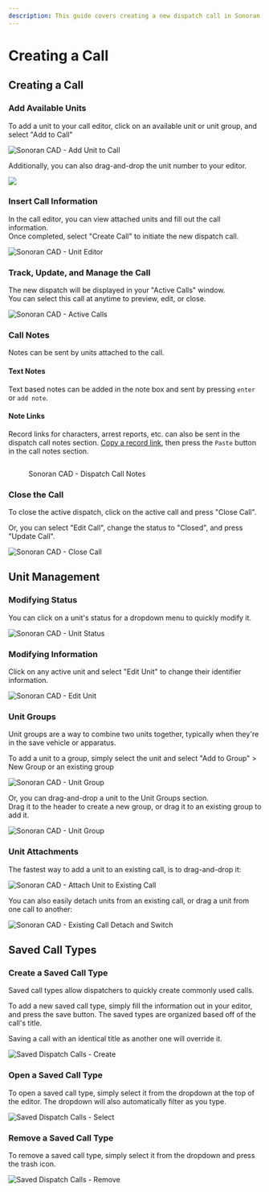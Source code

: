```yaml
---
description: This guide covers creating a new dispatch call in Sonoran CAD.
---
```


# Creating a Call

## Creating a Call

### Add Available Units

To add a unit to your call editor, click on an available unit or unit group, and select "Add to Call"

![Sonoran CAD - Add Unit to Call](<../../.gitbook/assets/image (134).png>)

Additionally, you can also drag-and-drop the unit number to your editor.

![](../../.gitbook/assets/d6a328885d0e30fa5e37e3583e3689af.gif)

### Insert Call Information

In the call editor, you can view attached units and fill out the call information.\
Once completed, select "Create Call" to initiate the new dispatch call.

![Sonoran CAD - Unit Editor](<../../.gitbook/assets/image (264).png>)

### Track, Update, and Manage the Call

The new dispatch will be displayed in your "Active Calls" window.\
You can select this call at anytime to preview, edit, or close.

![Sonoran CAD - Active Calls](<../../.gitbook/assets/image (196).png>)

### Call Notes

Notes can be sent by units attached to the call.

#### Text Notes

Text based notes can be added in the note box and sent by pressing `enter` or `add note`.

#### Note Links

Record links for characters, arrest reports, etc. can also be sent in the dispatch call notes section. [Copy a record link](../records-management/searching-for-records.md#copy-record-links), then press the `Paste` button in the call notes section.

<figure><img src="../../.gitbook/assets/image (7) (2).png" alt=""><figcaption><p>Sonoran CAD - Dispatch Call Notes</p></figcaption></figure>

### Close the Call

To close the active dispatch, click on the active call and press "Close Call".

Or, you can select "Edit Call", change the status to "Closed", and press "Update Call".

![Sonoran CAD - Close Call](<../../.gitbook/assets/image (261).png>)

## Unit Management

### Modifying Status

You can click on a unit's status for a dropdown menu to quickly modify it.

![Sonoran CAD - Unit Status](<../../.gitbook/assets/image (156).png>)

### Modifying Information

Click on any active unit and select "Edit Unit" to change their identifier information.

![Sonoran CAD - Edit Unit](<../../.gitbook/assets/image (265).png>)

### Unit Groups

Unit groups are a way to combine two units together, typically when they're in the save vehicle or apparatus.

To add a unit to a group, simply select the unit and select "Add to Group" > New Group or an existing group

![Sonoran CAD - Unit Group](<../../.gitbook/assets/image (150).png>)

Or, you can drag-and-drop a unit to the Unit Groups section.\
Drag it to the header to create a new group, or drag it to an existing group to add it.

![Sonoran CAD - Unit Group](../../.gitbook/assets/3aa5a1745988325dd443220e1f3586b1.gif)

### Unit Attachments

The fastest way to add a unit to an existing call, is to drag-and-drop it:

![Sonoran CAD - Attach Unit to Existing Call](../../.gitbook/assets/e168e0fb6bc579ec8c9839a2e741f872.gif)

You can also easily detach units from an existing call, or drag a unit from one call to another:

![Sonoran CAD - Existing Call Detach and Switch](../../.gitbook/assets/978f30dead2c2cf8dd7e573519e9b81a.gif)

## Saved Call Types

### Create a Saved Call Type

Saved call types allow dispatchers to quickly create commonly used calls.

To add a new saved call type, simply fill the information out in your editor, and press the save button. The saved types are organized based off of the call's title.

Saving a call with an identical title as another one will override it.

![Saved Dispatch Calls - Create](<../../.gitbook/assets/image (153).png>)

### Open a Saved Call Type

To open a saved call type, simply select it from the dropdown at the top of the editor. The dropdown will also automatically filter as you type.

![Saved Dispatch Calls - Select](<../../.gitbook/assets/image (133).png>)

### Remove a Saved Call Type

To remove a saved call type, simply select it from the dropdown and press the trash icon.

![Saved Dispatch Calls - Remove](<../../.gitbook/assets/image (158).png>)
